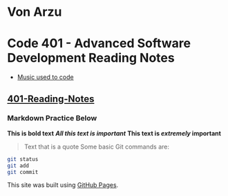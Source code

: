 
# Von Arzu

# Code 401 - Advanced Software Development Reading Notes

- [Music used to code](https://www.youtube.com/watch?v=M5QY2_8704o)

## [401-Reading-Notes](./reading-notes.md)

### Markdown Practice Below

**This is bold text**
***All this text is important***
**This text is *extremely* important**
> Text that is a quote
Some basic Git commands are:

```sh
git status
git add
git commit
```

This site was built using [GitHub Pages](https://pages.github.com/).
